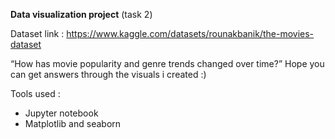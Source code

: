**Data visualization project** (task 2)

Dataset link : https://www.kaggle.com/datasets/rounakbanik/the-movies-dataset

“How has movie popularity and genre trends changed over time?”
Hope you can get answers through the visuals i created :)

Tools used :
- Jupyter notebook
- Matplotlib and seaborn
